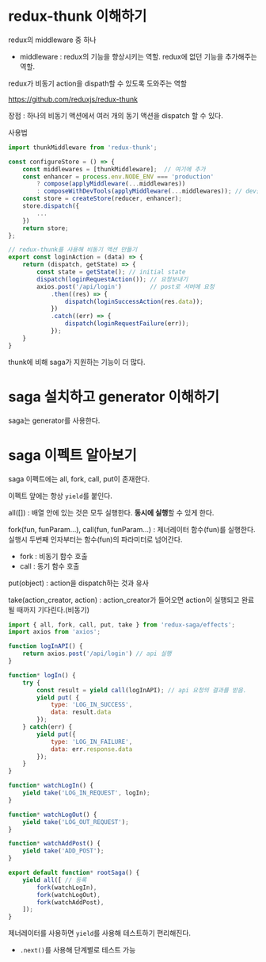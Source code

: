 # redux-thunk 이해하기
redux의 middleware 중 하나
* middleware : redux의 기능을 향상시키는 역할. redux에 없던 기능을 추가해주는 역할.

redux가 비동기 action을 dispath할 수 있도록 도와주는 역할

https://github.com/reduxjs/redux-thunk

장점 : 하나의 비동기 액션에서 여러 개의 동기 액션을 dispatch 할 수 있다.

사용법
```javascript
import thunkMiddleware from 'redux-thunk';

const configureStore = () => {
    const middlewares = [thunkMiddleware];  // 여기에 추가
    const enhancer = process.env.NODE_ENV === 'production'
        ? compose(applyMiddleware(...middlewares))
        : composeWithDevTools(applyMiddleware(...middlewares)); // dev툴 연결
    const store = createStore(reducer, enhancer);
    store.dispatch({
        ...
    })
    return store;
};

// redux-thunk를 사용해 비동기 액션 만들기
export const loginAction = (data) => {
    return (dispatch, getState) => {
        const state = getState(); // initial state
        dispatch(loginRequestAction()); // 요청보내기
        axios.post('/api/login')        // post로 서버에 요청
            .then((res) => {
                dispatch(loginSuccessAction(res.data));
            })
            .catch((err) => {
                dispatch(loginRequestFailure(err));
            });
    }
}
```

thunk에 비해 saga가 지원하는 기능이 더 많다.

# saga 설치하고 generator 이해하기
saga는 generator를 사용한다.

# saga 이펙트 알아보기
saga 이펙트에는 all, fork, call, put이 존재한다.

이펙트 앞에는 항상 `yield`를 붙인다.

all([]) : 배열 안에 있는 것은 모두 실행한다. **동시에 실행**할 수 있게 한다.

fork(fun, funParam...), call(fun, funParam...) : 제너레이터 함수(fun)를 실행한다. 실행시 두번째 인자부터는 함수(fun)의 파라미터로 넘어간다.
* fork : 비동기 함수 호출
* call : 동기 함수 호출

put(object) : action을 dispatch하는 것과 유사

take(action_creator, action) : action_creator가 들어오면 action이 실행되고 완료될 때까지 기다린다.(비동기)

```javascript
import { all, fork, call, put, take } from 'redux-saga/effects';
import axios from 'axios';

function logInAPI() {
    return axios.post('/api/login') // api 실행
}

function* logIn() {
    try {
        const result = yield call(logInAPI); // api 요청의 결과를 받음.
        yield put( {
            type: 'LOG_IN_SUCCESS',
            data: result.data
        });
    } catch(err) {
        yield put({
            type: 'LOG_IN_FAILURE',
            data: err.response.data
        });
    } 
}

function* watchLogIn() {
    yield take('LOG_IN_REQUEST', logIn);
}

function* watchLogOut() {
    yield take('LOG_OUT_REQUEST');
}

function* watchAddPost() {
    yield take('ADD_POST');
}

export default function* rootSaga() {
    yield all([ // 등록
        fork(watchLogIn),
        fork(watchLogOut),
        fork(watchAddPost),
    ]);
}
```

제너레이터를 사용하면 `yield`를 사용해 테스트하기 편리해진다.
* `.next()`를 사용해 단계별로 테스트 가능